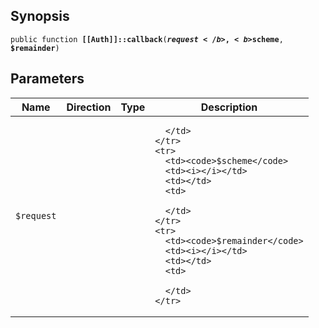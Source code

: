 ## Synopsis

<code>public function <b>[[Auth]]::callback</b>(<b>$request</b>, <b>$scheme</b>, <b>$remainder</b>)</code>

## Parameters

<table>
  <thead>
    <tr>
      <th>Name</th>
      <th>Direction</th>
      <th>Type</th>
      <th>Description</th>
    </tr>
  </thead>
  <tbody>
    <tr>
      <td><code>$request</code>
      <td><i></i></td>
      <td></td>
      <td>

      </td>
    </tr>
    <tr>
      <td><code>$scheme</code>
      <td><i></i></td>
      <td></td>
      <td>

      </td>
    </tr>
    <tr>
      <td><code>$remainder</code>
      <td><i></i></td>
      <td></td>
      <td>

      </td>
    </tr>
  </tbody>
</table>

